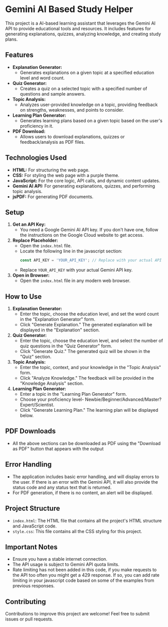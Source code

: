 # Gemini AI Based Study Helper

This project is a AI-based learning assistant that leverages the Gemini AI API to provide educational tools and resources. It includes features for generating explanations, quizzes, analyzing knowledge, and creating study plans.

## Features

*   **Explanation Generator:**
    *   Generates explanations on a given topic at a specified education level and word count.
*   **Quiz Generator:**
    *   Creates a quiz on a selected topic with a specified number of questions and sample answers.
*   **Topic Analysis:**
    *   Analyzes user-provided knowledge on a topic, providing feedback on strengths, weaknesses, and points to consider.
*   **Learning Plan Generator:**
    *   Generates learning plans based on a given topic based on the user's proficiency in it.
*   **PDF Download:**
    *   Allows users to download explanations, quizzes or feedback/analysis as PDF files.

## Technologies Used

*   **HTML:** For structuring the web page.
*   **CSS:** For styling the web page with a purple theme.
*   **JavaScript:** For the core logic, API calls, and dynamic content updates.
*   **Gemini AI API:** For generating explanations, quizzes, and performing topic analysis.
*   **jsPDF:** For generating PDF documents.

## Setup

1.  **Get an API Key:**
    *   You need a Google Gemini AI API key. If you don't have one, follow the instructions on the Google Cloud website to get access.
2.  **Replace Placeholder:**
    *   Open the `index.html` file.
    *   Locate the following line in the javascript section:
        ```javascript
        const API_KEY = 'YOUR_API_KEY'; // Replace with your actual API key
        ```
    *   Replace `YOUR_API_KEY` with your actual Gemini API key.
3.  **Open in Browser:**
    *   Open the `index.html` file in any modern web browser.

## How to Use

1.  **Explanation Generator:**
    *   Enter the topic, choose the education level, and set the word count in the "Explanation Generator" form.
    *   Click "Generate Explanation." The generated explanation will be displayed in the "Explanation" section.
2.  **Quiz Generator:**
    *   Enter the topic, choose the education level, and select the number of quiz questions in the "Quiz Generator" form.
    *   Click "Generate Quiz." The generated quiz will be shown in the "Quiz" section.
3.  **Topic Analysis:**
    *   Enter the topic, context, and your knowledge in the "Topic Analysis" form.
    *   Click "Analyze Knowledge." The feedback will be provided in the "Knowledge Analysis" section.
4.  **Learning Plan Generator:**
    *   Enter a topic in the "Learning Plan Generator" form.
    *   Choose your proficiency level- Newbie/Beginner/Advanced/Master?Expert/Scientist.
    *   Click "Generate Learning Plan." The learning plan will be displayed below.
 
## PDF Downloads

*  All the above sections can be downloaded as PDF using the "Download as PDF" button that appears with the output

## Error Handling

*   The application includes basic error handling, and will display errors to the user. If there is an error with the Gemini API, it will also provide the status code and any status text that is returned.
*   For PDF generation, if there is no content, an alert will be displayed.

## Project Structure

*   `index.html`: The HTML file that contains all the project's HTML structure and JavaScript code.
*   `style.css`: This file contains all the CSS styling for this project.

## Important Notes

*   Ensure you have a stable internet connection.
*   The API usage is subject to Gemini API quota limits.
*  Rate limiting has not been added in this code, if you make requests to the API too often you might get a 429 response. If so, you can add rate limiting in your javascript code based on some of the examples from previous responses.

## Contributing

Contributions to improve this project are welcome! Feel free to submit issues or pull requests.
